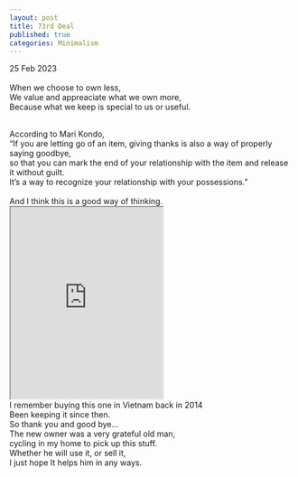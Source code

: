 ```yaml
---
layout: post
title: 73rd Deal
published: true
categories: Minimalism
---
```

25 Feb 2023
<br>
<br>
When we choose to own less, 
<br>
We value and appreaciate what we own more,
<br>
Because what we keep is special to us or useful.
<br>
<!--more-->
<br>
According to Mari Kondo, 
<br>
“If you are letting go of an item, giving thanks is also a way of properly saying goodbye, 
<br>
so that you can mark the end of your relationship with the item and release it without guilt. 
<br>
It’s a way to recognize your relationship with your possessions.”
<br>
<br>
And I think this is a good way of thinking. 
<br>
<iframe src="https://drive.google.com/file/d/1sa-gkBSaPXHn2fne-tGThNsAc4TRb1NQ/preview" width="270" height="340" allow="autoplay"></iframe>
<br>
I remember buying this one in Vietnam back in 2014
<br>
Been keeping it since then.
<br>
So thank you and good bye... 
<br>
The new owner was a very grateful old man, 
<br>
cycling in my home to pick up this stuff. 
<br>
Whether he will use it, or sell it, 
<br>
I just hope It helps him in any ways.
